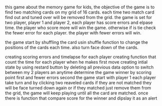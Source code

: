 this game about the memory game for kids, the objective of the game is to find two matching cards on my grid of 16 cards. each time two match card find out and tuned over will be removed from the grid.
the game is set for two player, player 1 and player 2, each player has score errors and elpase time. the player who score more will win the game. otherwise if is tie check the fewer error for each player. the player with fewer errors will win. 

the game start by shuffling the card usin shuffle function to change the positions of the cards each time. also turn face down of the cards. 

creating scoring errors and timelapse for each player 
creating function that count the time for each player when he makes first move
creating intial state by using restard button by deleting all previous data
option to switch between my 2 players an anytime
determine the game winner by scoring point first and fewer errors second
the game start with player 1 each player take turn and by clicking two reaveled cards if they are not matched they will be face turned down again or if they matched just remove them from the grid, the game will keep playing until all the card are matched. once there is function that compare score for the winner 
and dipslay it as an alert 





